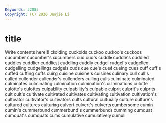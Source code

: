 ```yaml
---
Keywords: 32085
Copyright: (C) 2020 Junjie Li
---
```


# title

Write contents here!!!
ckolding
cuckolds 
cuckoo 
cuckoo's 
cuckoos 
cucumber 
cucumber's 
cucumbers 
cud 
cud's 
cuddle
cuddle's 
cuddled 
cuddles 
cuddlier 
cuddliest 
cuddling 
cuddly 
cudgel 
cudgel's 
cudgelled
cudgelling 
cudgellings 
cudgels 
cuds 
cue 
cue's 
cued 
cueing 
cues 
cuff
cuff's 
cuffed 
cuffing 
cuffs 
cuing 
cuisine 
cuisine's 
cuisines 
culinary 
cull
cull's 
culled 
cullender 
cullender's 
cullenders 
culling 
culls 
culminate 
culminated 
culminates
culminating 
culmination 
culmination's 
culminations 
culotte 
culotte's 
culottes 
culpability 
culpability's 
culpable
culprit 
culprit's 
culprits 
cult 
cult's 
cultivate 
cultivated 
cultivates 
cultivating 
cultivation
cultivation's 
cultivator 
cultivator's 
cultivators 
cults 
cultural 
culturally 
culture 
culture's 
cultured
cultures 
culturing 
culvert 
culvert's 
culverts 
cumbersome 
cumin 
cumin's 
cummerbund 
cummerbund's
cummerbunds 
cumming 
cumquat 
cumquat's 
cumquats 
cums 
cumulative 
cumulatively 
cumuli 
